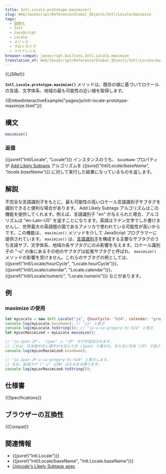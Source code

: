 ```yaml
---
title: Intl.Locale.prototype.maximize()
slug: Web/JavaScript/Reference/Global_Objects/Intl/Locale/maximize
tags:
  - 国際化
  - Intl
  - JavaScript
  - Locale
  - メソッド
  - プロトタイプ
  - リファレンス
browser-compat: javascript.builtins.Intl.Locale.maximize
translation_of: Web/JavaScript/Reference/Global_Objects/Intl/Locale/maximize
---
```

{{JSRef}}

**`Intl.Locale.prototype.maximize()`** メソッドは、既存の値に基づいてロケールの言語、文字体系、地域の最も可能性の近い値を取得します。

{{EmbedInteractiveExample("pages/js/intl-locale-prototype-maximize.html")}}


## 構文

```js
maximize()
```

### 返値

{{jsxref("Intl/Locale", "Locale")}} インスタンスのうち、 `baseName` プロパティが [Add Likely Subtags](https://www.unicode.org/reports/tr35/#Likely_Subtags) アルゴリズムを _{{jsxref("Intl/Locale/baseName", "locale.baseName")}}_.に対して実行した結果になっているものを返します。

## 解説

不完全な言語識別子をもとに、最も可能性の高いロケール言語識別子サブタグを識別できると便利な場合があります。 Add Likely Subtags アルゴリズムはこの機能を提供してくれます。例えば、言語識別子 "en" が与えられた場合、アルゴリズムは "en-Latn-US" を返すことになります。英語はラテン文字でしか書けませんし、世界最大の英語圏の国であるアメリカで使われている可能性が高いからです。この機能は、 `maximize()` メソッドを介して JavaScript プログラマーに提供されています。 `maximize()` は、[言語識別子](https://www.unicode.org/reports/tr35/#Language_Locale_Field_Definitions)を構成する主要なサブタグのうち言語サブ、文字体系、地域の各サブタグにのみ影響を与えます。ロケール識別子の "-u" の後にあるその他のサブタグは拡張サブタグと呼ばれ、 `maximize()` メソッドの影響を受けません。これらのサブタグの例としては、{{jsxref("Intl/Locale/hourCycle", "Locale.hourCycle")}}、{{jsxref("Intl/Locale/calendar", "Locale.calendar")}}、{{jsxref("Intl/Locale/numeric", "Locale.numeric")}} などがあります。</p>

## 例

### maximize の使用

```js
let myLocale = new Intl.Locale("ja", {hourCycle: "h24", calendar: "gregory"});
console.log(myLocale.baseName); // "ja" と表示
console.log(myLocale.toString()); // "ja-u-ca-gregory-hc-h24" と表示
let myLocMaximized = myLocale.maximize();

// "ja-Jpan-JP"。 "Jpan" と "JP" タグが追加されます。
// これは、日本語が主に漢字かな交じり文 (Jpan) で書かれ、また主に日本 (JP) で話されているためです。
console.log(myLocMaximized.baseName);

// "ja-Jpan-JP-u-ca-gregory-hc-h24" と表示します。
// なお、拡張タグ ("-u" 以降) はそのまま残ります。
console.log(myLocMaximized.toString());
```

## 仕様書

{{Specifications}}

## ブラウザーの互換性

{{Compat}}

## 関連情報

- {{jsxref("Intl.Locale")}}
- {{jsxref("Intl/Locale/baseName", "Intl.Locale.baseName")}}
- [Unicode's Likely
  Subtags spec](https://www.unicode.org/reports/tr35/#Likely_Subtags)
